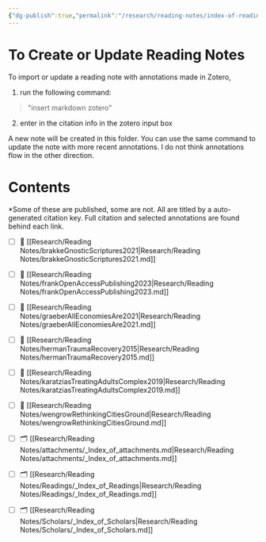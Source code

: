 ```yaml
---
{"dg-publish":true,"permalink":"/research/reading-notes/index-of-reading-notes/","tags":["MOC","gardenEntry"]}
---
```


# To Create or Update Reading Notes
To import or update a reading note with annotations made in Zotero, 
1. run the following command:
> "insert markdown zotero"
2. enter in the citation info in the zotero input box

A new note will be created in this folder.  You can use the same command to update the note with more recent annotations.  I do not think annotations flow in the other direction.

# Contents
*Some of these are published, some are not. All are titled by a auto-generated citation key.  Full citation and selected annotations are found behind each link. 


- [ ] 📄 [[Research/Reading Notes/brakkeGnosticScriptures2021\|Research/Reading Notes/brakkeGnosticScriptures2021.md]]
- [ ] 📄 [[Research/Reading Notes/frankOpenAccessPublishing2023\|Research/Reading Notes/frankOpenAccessPublishing2023.md]]
- [ ] 📄 [[Research/Reading Notes/graeberAllEconomiesAre2021\|Research/Reading Notes/graeberAllEconomiesAre2021.md]]
- [ ] 📄 [[Research/Reading Notes/hermanTraumaRecovery2015\|Research/Reading Notes/hermanTraumaRecovery2015.md]]
- [ ] 📄 [[Research/Reading Notes/karatziasTreatingAdultsComplex2019\|Research/Reading Notes/karatziasTreatingAdultsComplex2019.md]]
- [ ] 📄 [[Research/Reading Notes/wengrowRethinkingCitiesGround\|Research/Reading Notes/wengrowRethinkingCitiesGround.md]]
- [ ] 🗂️ [[Research/Reading Notes/attachments/_Index_of_attachments.md\|Research/Reading Notes/attachments/_Index_of_attachments.md]]
- [ ] 🗂️ [[Research/Reading Notes/Readings/_Index_of_Readings\|Research/Reading Notes/Readings/_Index_of_Readings.md]]
- [ ] 🗂️ [[Research/Reading Notes/Scholars/_Index_of_Scholars\|Research/Reading Notes/Scholars/_Index_of_Scholars.md]]


